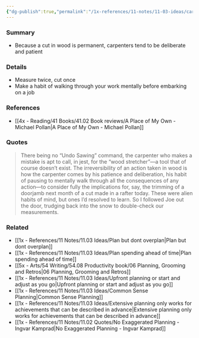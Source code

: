 ```yaml
---
{"dg-publish":true,"permalink":"/1x-references/11-notes/11-03-ideas/carpenters-learn-to-be-patient-and-to-plan/","title":"Carpenters learn to be patient and to plan","created":"2025-04-09T21:52:52.550+03:00","updated":"2025-04-10T10:35:26.435+03:00"}
---
```



### Summary
- Because a cut in wood is permanent, carpenters tend to be deliberate and patient

### Details
- Measure twice, cut once
- Make a habit of walking through your work mentally before embarking on a job

### References
- [[4x - Reading/41 Books/41.02 Book reviews/A Place of My Own - Michael Pollan\|A Place of My Own - Michael Pollan]]

### Quotes
> There being no “Undo Sawing” command, the carpenter who makes a mistake is apt to call, in jest, for the “wood stretcher”—a tool that of course doesn’t exist. The irreversibility of an action taken in wood is how the carpenter comes by his patience and deliberation, his habit of pausing to mentally walk through all the consequences of any action—to consider fully the implications for, say, the trimming of a doorjamb next month of a cut made in a rafter today. These were alien habits of mind, but ones I’d resolved to learn. So I followed Joe out the door, trudging back into the snow to double-check our measurements.


### Related
- [[1x - References/11 Notes/11.03 Ideas/Plan but dont overplan\|Plan but dont overplan]]
- [[1x - References/11 Notes/11.03 Ideas/Plan spending ahead of time\|Plan spending ahead of time]]
- [[5x - Arts/54 Writing/54.08 Productivity book/06 Planning, Grooming and Retros\|06 Planning, Grooming and Retros]]
- [[1x - References/11 Notes/11.03 Ideas/Upfront planning or start and adjust as you go\|Upfront planning or start and adjust as you go]]
- [[1x - References/11 Notes/11.03 Ideas/Common Sense Planning\|Common Sense Planning]]
- [[1x - References/11 Notes/11.03 Ideas/Extensive planning only works for achievements that can be described in advance\|Extensive planning only works for achievements that can be described in advance]]
- [[1x - References/11 Notes/11.02 Quotes/No Exaggerated Planning - Ingvar Kamprad\|No Exaggerated Planning - Ingvar Kamprad]]